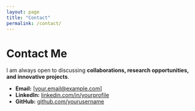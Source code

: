 ```yaml
---
layout: page
title: "Contact"
permalink: /contact/
---
```


# **Contact Me**

I am always open to discussing **collaborations, research opportunities, and innovative projects**.

- **Email:** [your.email@example.com]
- **LinkedIn:** [linkedin.com/in/yourprofile](https://linkedin.com/in/yourprofile)
- **GitHub:** [github.com/yourusername](https://github.com/yourusername)